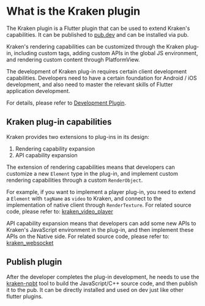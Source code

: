 # What is the Kraken plugin

The Kraken plugin is a Flutter plugin that can be used to extend Kraken's capabilities. It can be published to [pub.dev](https://pub.dev/) and can be installed via pub.

Kraken's rendering capabilities can be customized through the Kraken plug-in, including custom tags, adding custom APIs in the global JS environment, and rendering custom content through PlatformView.

The development of Kraken plug-in requires certain client development capabilities. Developers need to have a certain foundation for Android / iOS development, and also need to master the relevant skills of Flutter application development.

For details, please refer to [Development Plugin](/en-US/plugins/plugin/development).

## Kraken plug-in capabilities

Kraken provides two extensions to plug-ins in its design:

1. Rendering capability expansion
2. API capability expansion

The extension of rendering capabilities means that developers can customize a new `Element` type in the plug-in, and implement custom rendering capabilities through a custom `RenderObject`.

For example, if you want to implement a player plug-in, you need to extend a `Element` with `tagName` as `video` to Kraken, and connect to the implementation of native client through `RenderTexture`. For related source code, please refer to: [kraken_video_player](https://github.com/openkraken/plugins/tree/main/packages/kraken_video_player)

API capability expansion means that developers can add some new APIs to Kraken's JavaScript environment in the plug-in, and then implement these APIs on the Native side. For related source code, please refer to: [kraken_websocket](https://github.com/openkraken/plugins/tree/main/packages/kraken_websocket)

## Publish plugin

After the developer completes the plug-in development, he needs to use the [kraken-npbt](https://github.com/openkraken/native-plugin-build-tool) tool to build the JavaScript/C++ source code, and then publish it to the pub. It can be directly installed and used on dev just like other flutter plugins.
